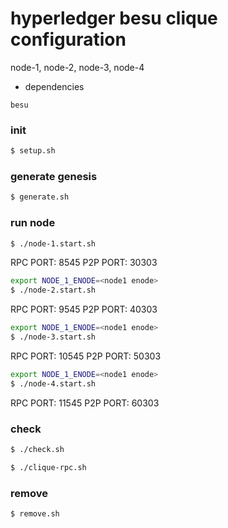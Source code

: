# hyperledger besu clique configuration

node-1, node-2, node-3, node-4

* dependencies

```
besu
```

### init

```bash
$ setup.sh
```

### generate genesis

```bash
$ generate.sh
```

### run node

```bash
$ ./node-1.start.sh
```

RPC PORT: 8545
P2P PORT: 30303

```bash
export NODE_1_ENODE=<node1 enode>
$ ./node-2.start.sh
```

RPC PORT: 9545
P2P PORT: 40303

```bash
export NODE_1_ENODE=<node1 enode>
$ ./node-3.start.sh
```

RPC PORT: 10545
P2P PORT: 50303

```bash
export NODE_1_ENODE=<node1 enode>
$ ./node-4.start.sh
```

RPC PORT: 11545
P2P PORT: 60303

### check

```bash
$ ./check.sh
```

```bash
$ ./clique-rpc.sh
```

### remove

```bash
$ remove.sh
```